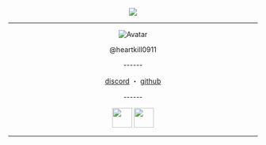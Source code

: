 <p align="center">
  <a href="https://github.com/heartkill0911">
    <img src="https://komarev.com/ghpvc/?username=heartkill0911r&color=blueviolet"/>
     </a>

<p align="center">
  <a href="https://discord.com/users/925809905280114748>
    <img src="https://discord.c99.nl/widget/theme-1/736313894464651335.png"/>
     </a>
</p>

------
<p align="center">  
  <img src="https://cdn.discordapp.com/attachments/847557977170116608/866786442998448158/a_58562879b202f7721d106182ef8d97e6_1.gif" alt="Avatar">
</p>
<p align="center">
    @heartkill0911
<p align="center">
------
  
</p>
<p align="center">
<a href="https://discord.com/users/736313894464651335">discord</a>
    ・
    <a href="https://github.com/heartkill0911">github</a>
</p>
<p align="center">
------
<p align="center">  
<a href="https://discord.gg/lying"><img src="https://cdn0.iconfinder.com/data/icons/free-social-media-set/24/discord-512.png" width="40"></a> <a href="https://discord.gg/lying"><img src="https://cdn0.iconfinder.com/data/icons/free-social-media-set/24/discord-512.png" width="40"></a>
  
-----------

